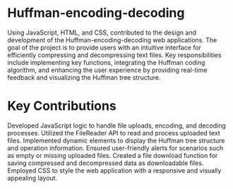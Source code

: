 # Huffman-encoding-decoding
Using JavaScript, HTML, and CSS,  contributed to the design and development of the Huffman-encoding-decoding web applications. The goal of the project is to provide users with an intuitive interface for efficiently compressing and decompressing text files. Key responsibilities include implementing key functions, integrating the Huffman coding algorithm, and enhancing the user experience by providing real-time feedback and visualizing the Huffman tree structure.
# Key Contributions
Developed JavaScript logic to handle file uploads, encoding, and decoding processes.
Utilized the FileReader API to read and process uploaded text files.
Implemented dynamic elements to display the Huffman tree structure and operation information.
Ensured user-friendly alerts for scenarios such as empty or missing uploaded files.
Created a file download function for saving compressed and decompressed data as downloadable files.
Employed CSS to style the web application with a responsive and visually appealing layout.
